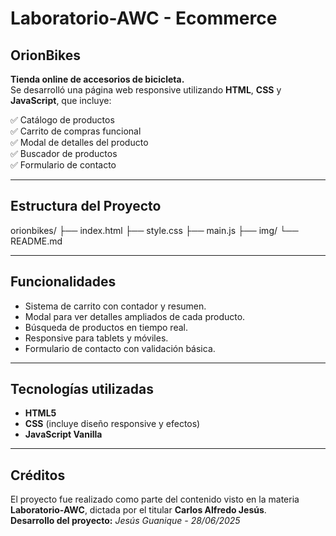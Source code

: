 # Laboratorio-AWC - Ecommerce

## OrionBikes

**Tienda online de accesorios de bicicleta.**  
Se desarrolló una página web responsive utilizando **HTML**, **CSS** y **JavaScript**, que incluye:

✅ Catálogo de productos  
✅ Carrito de compras funcional  
✅ Modal de detalles del producto  
✅ Buscador de productos  
✅ Formulario de contacto  

---

## Estructura del Proyecto

orionbikes/
├── index.html
├── style.css
├── main.js
├── img/
└── README.md



---

## Funcionalidades

- Sistema de carrito con contador y resumen.
- Modal para ver detalles ampliados de cada producto.
- Búsqueda de productos en tiempo real.
- Responsive para tablets y móviles.
- Formulario de contacto con validación básica.

---

## Tecnologías utilizadas

- **HTML5**
- **CSS** (incluye diseño responsive y efectos)
- **JavaScript Vanilla**

---

## Créditos

El proyecto fue realizado como parte del contenido visto en la materia **Laboratorio-AWC**, dictada por el titular **Carlos Alfredo Jesús**.  
**Desarrollo del proyecto:** *Jesús Guanique - 28/06/2025*
